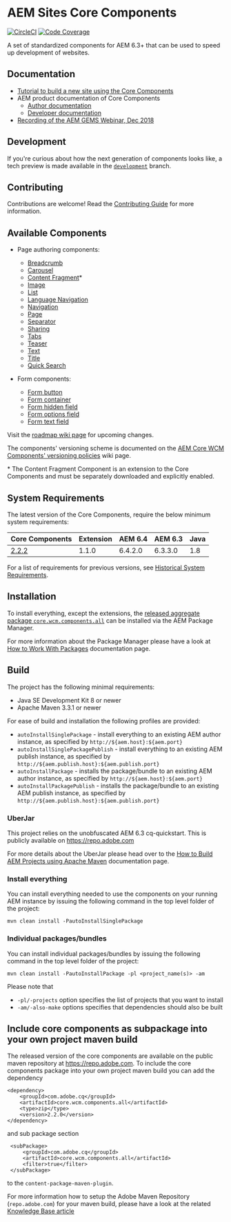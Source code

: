 # AEM Sites Core Components
[![CircleCI](https://circleci.com/gh/adobe/aem-core-wcm-components.svg?style=svg)](https://circleci.com/gh/adobe/aem-core-wcm-components)
[![Code Coverage](https://codecov.io/gh/adobe/aem-core-wcm-components/branch/master/graph/badge.svg)](https://codecov.io/gh/adobe/aem-core-wcm-components)

A set of standardized components for AEM 6.3+ that can be used to speed up development of websites.

## Documentation

* [Tutorial to build a new site using the Core Components](https://helpx.adobe.com/experience-manager/kt/sites/using/getting-started-wknd-tutorial-develop.html)
* AEM product documentation of Core Components
  * [Author documentation](https://docs.adobe.com/docs/en/aem/6-3/author/page-authoring/default-components/core-components.html)
  * [Developer documentation](https://docs.adobe.com/docs/en/aem/6-3/develop/components/core-components.html)
* [Recording of the AEM GEMS Webinar, Dec 2018](http://bit.ly/AEMGEMS120518)

## Development
If you're curious about how the next generation of components looks like, a tech preview is made available in the
[`development`](https://github.com/adobe/aem-core-wcm-components/tree/development) branch.

## Contributing

Contributions are welcome! Read the [Contributing Guide](CONTRIBUTING.md) for more information.

## Available Components

* Page authoring components:
  * [Breadcrumb](content/src/content/jcr_root/apps/core/wcm/components/breadcrumb/v2/breadcrumb)
  * [Carousel](content/src/content/jcr_root/apps/core/wcm/components/carousel/v1/carousel)
  * [Content Fragment](extension/contentfragment/content/src/content/jcr_root/apps/core/wcm/extension/components/contentfragment/v1/contentfragment)\*
  * [Image](content/src/content/jcr_root/apps/core/wcm/components/image/v2/image)
  * [List](content/src/content/jcr_root/apps/core/wcm/components/list/v2/list)
  * [Language Navigation](content/src/content/jcr_root/apps/core/wcm/components/languagenavigation/v1/languagenavigation)
  * [Navigation](content/src/content/jcr_root/apps/core/wcm/components/navigation/v1/navigation)
  * [Page](content/src/content/jcr_root/apps/core/wcm/components/page/v2/page)
  * [Separator](content/src/content/jcr_root/apps/core/wcm/components/separator/v1/separator)
  * [Sharing](content/src/content/jcr_root/apps/core/wcm/components/sharing/v1/sharing)
  * [Tabs](content/src/content/jcr_root/apps/core/wcm/components/tabs/v1/tabs)
  * [Teaser](content/src/content/jcr_root/apps/core/wcm/components/teaser/v1/teaser)
  * [Text](content/src/content/jcr_root/apps/core/wcm/components/text/v2/text)
  * [Title](content/src/content/jcr_root/apps/core/wcm/components/title/v2/title)
  * [Quick Search](content/src/content/jcr_root/apps/core/wcm/components/search/v1/search)

* Form components:
  * [Form button](content/src/content/jcr_root/apps/core/wcm/components/form/button/v2/button)
  * [Form container](content/src/content/jcr_root/apps/core/wcm/components/form/container/v2/container)
  * [Form hidden field](content/src/content/jcr_root/apps/core/wcm/components/form/hidden/v2/hidden)
  * [Form options field](content/src/content/jcr_root/apps/core/wcm/components/form/options/v2/options)
  * [Form text field](content/src/content/jcr_root/apps/core/wcm/components/form/text/v2/text)

Visit the [roadmap wiki page](https://github.com/adobe/aem-core-wcm-components/wiki#roadmap) for upcoming changes.

The components' versioning scheme is documented on the [AEM Core WCM Components' versioning policies](https://github.com/adobe/aem-core-wcm-components/wiki/Versioning-policies) wiki page.

\* The Content Fragment Component is an extension to the Core Components and must be separately downloaded and explicitly enabled.

## System Requirements

The latest version of the Core Components, require the below minimum system requirements:

Core Components | Extension | AEM 6.4 | AEM 6.3 | Java
----------------|-----------|---------|---------|------
[2.2.2](https://github.com/adobe/aem-core-wcm-components/releases/tag/core.wcm.components.reactor-2.2.2) | 1.1.0 | 6.4.2.0 | 6.3.3.0 | 1.8

For a list of requirements for previous versions, see [Historical System Requirements](VERSIONS.md).


## Installation

To install everything, except the extensions, the [released aggregate package `core.wcm.components.all`](https://github.com/adobe/aem-core-wcm-components/releases) can be installed via the AEM Package Manager.

For more information about the Package Manager please have a look at [How to Work With Packages](https://helpx.adobe.com/experience-manager/6-4/sites/administering/using/package-manager.html) documentation page.

## Build

The project has the following minimal requirements:
* Java SE Development Kit 8 or newer
* Apache Maven 3.3.1 or newer

For ease of build and installation the following profiles are provided:

 * ``autoInstallSinglePackage`` - install everything to an existing AEM author instance, as specified by ``http://${aem.host}:${aem.port}``
 * ``autoInstallSinglePackagePublish`` - install everything to an existing AEM publish instance, as specified by ``http://${aem.publish.host}:${aem.publish.port}``
 * ``autoInstallPackage`` - installs the package/bundle to an existing AEM author instance, as specified by ``http://${aem.host}:${aem.port}``
 * ``autoInstallPackagePublish`` - installs the package/bundle to an existing AEM publish instance, as specified by ``http://${aem.publish.host}:${aem.publish.port}``

### UberJar

This project relies on the unobfuscated AEM 6.3 cq-quickstart. This is publicly available on https://repo.adobe.com

For more details about the UberJar please head over to the
[How to Build AEM Projects using Apache Maven](https://helpx.adobe.com/experience-manager/6-4/sites/developing/using/ht-projects-maven.html) documentation page.

### Install everything

You can install everything needed to use the components on your running AEM instance by issuing the following command in the top level folder of the project:

    mvn clean install -PautoInstallSinglePackage

### Individual packages/bundles

You can install individual packages/bundles by issuing the following command in the top level folder of the project:

    mvn clean install -PautoInstallPackage -pl <project_name(s)> -am

Please note that

 * ``-pl/-projects`` option specifies the list of projects that you want to install
 * ``-am/-also-make`` options specifies that dependencies should also be built

## Include core components as subpackage into your own project maven build

The released version of the core components are available on the public maven repository at https://repo.adobe.com. To include the
core components package into your own project maven build you can add the dependency
 ```
 <dependency>
     <groupId>com.adobe.cq</groupId>
     <artifactId>core.wcm.components.all</artifactId>
     <type>zip</type>
     <version>2.2.0</version>
 </dependency>
 ```

 and sub package section
```
 <subPackage>
     <groupId>com.adobe.cq</groupId>
     <artifactId>core.wcm.components.all</artifactId>
     <filter>true</filter>
 </subPackage>
```

 to the `content-package-maven-plugin`.

 For more information how to setup the Adobe Maven Repository (`repo.adobe.com`) for your maven build, please have a look at the
 related [Knowledge Base article](https://helpx.adobe.com/experience-manager/kb/SetUpTheAdobeMavenRepository.html)
